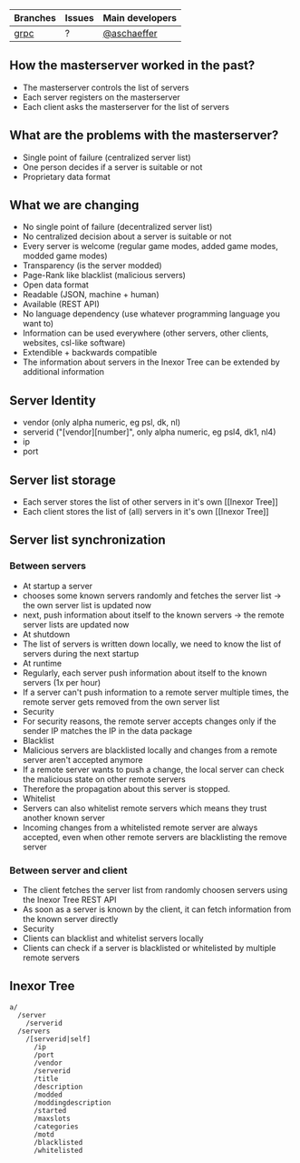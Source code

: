 Branches | Issues | Main developers
-------- | ------ | ---
[grpc](/inexor-game/code/tree/grpc) | ? | [@aschaeffer](/aschaeffer)

## How the masterserver worked in the past?

* The masterserver controls the list of servers
* Each server registers on the masterserver
* Each client asks the masterserver for the list of servers

## What are the problems with the masterserver?

* Single point of failure (centralized server list)
* One person decides if a server is suitable or not
* Proprietary data format

## What we are changing

* No single point of failure (decentralized server list)
* No centralized decision about a server is suitable or not
 * Every server is welcome (regular game modes, added game modes, modded game modes)
 * Transparency (is the server modded)
 * Page-Rank like blacklist (malicious servers)
* Open data format
 * Readable (JSON, machine + human)
 * Available (REST API)
 * No language dependency (use whatever programming language you want to)
 * Information can be used everywhere (other servers, other clients, websites, csl-like software)
 * Extendible + backwards compatible
  * The information about servers in the Inexor Tree can be extended by additional information

## Server Identity

* vendor (only alpha numeric, eg psl, dk, nl)
* serverid ("[vendor][number]", only alpha numeric, eg psl4, dk1, nl4)
* ip
* port

## Server list storage

* Each server stores the list of other servers in it's own [[Inexor Tree]]
* Each client stores the list of (all) servers in it's own [[Inexor Tree]]

## Server list synchronization

### Between servers

* At startup a server
 * chooses some known servers randomly and fetches the server list -> the own server list is updated now
 * next, push information about itself to the known servers -> the remote server lists are updated now
* At shutdown
 * The list of servers is written down locally, we need to know the list of servers during the next startup
* At runtime
 * Regularly, each server push information about itself to the known servers (1x per hour)
 * If a server can't push information to a remote server multiple times, the remote server gets removed from the own server list
* Security
 * For security reasons, the remote server accepts changes only if the sender IP matches the IP in the data package
 * Blacklist
  * Malicious servers are blacklisted locally and changes from a remote server aren't accepted anymore
  * If a remote server wants to push a change, the local server can check the malicious state on other remote servers
  * Therefore the propagation about this server is stopped.
 * Whitelist
  * Servers can also whitelist remote servers which means they trust another known server
  * Incoming changes from a whitelisted remote server are always accepted, even when other remote servers are blacklisting the remove server

### Between server and client

* The client fetches the server list from randomly choosen servers using the Inexor Tree REST API
* As soon as a server is known by the client, it can fetch information from the known server directly
* Security
 * Clients can blacklist and whitelist servers locally
 * Clients can check if a server is blacklisted or whitelisted by multiple remote servers

## Inexor Tree

    a/
      /server
        /serverid
      /servers
        /[serverid|self]
          /ip
          /port
          /vendor
          /serverid
          /title
          /description
          /modded
          /moddingdescription
          /started
          /maxslots
          /categories
          /motd
          /blacklisted
          /whitelisted
